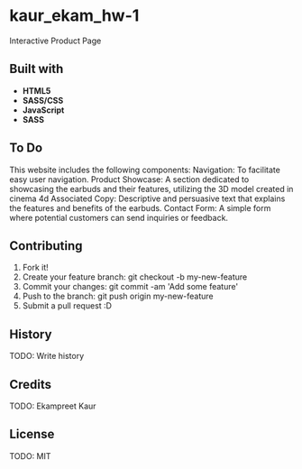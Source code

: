 # kaur_ekam_hw-1
Interactive Product Page

## Built with

- **HTML5**
- **SASS/CSS**
- **JavaScript**
- **SASS**

## To Do
This website includes the following components:
Navigation: To facilitate easy user navigation.
Product Showcase: A section dedicated to showcasing the earbuds and their features, utilizing the 3D model created in cinema 4d
Associated Copy: Descriptive and persuasive text that explains the features and benefits of the earbuds.
Contact Form: A simple form where potential customers can send inquiries or feedback.

## Contributing

1. Fork it!
2. Create your feature branch: git checkout -b my-new-feature
3. Commit your changes: git commit -am 'Add some feature'
4. Push to the branch: git push origin my-new-feature
5. Submit a pull request :D

## History

TODO: Write history

## Credits

TODO: Ekampreet Kaur

## License

TODO: MIT
